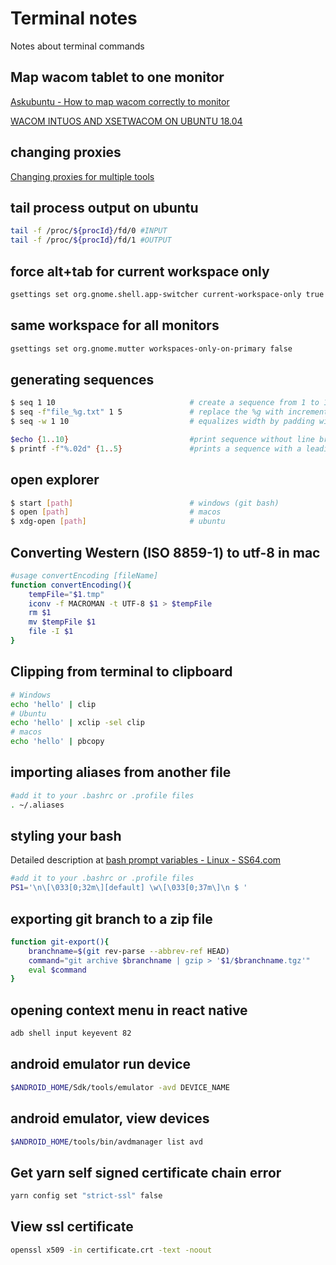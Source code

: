 # Terminal notes
Notes about terminal commands

## Map wacom tablet to one monitor
[Askubuntu - How to map wacom correctly to monitor](https://askubuntu.com/questions/270156/how-to-map-wacom-correctly-to-monitor)

[WACOM INTUOS AND XSETWACOM ON UBUNTU 18.04](https://joshuawoehlke.com/wacom-intuos-and-xsetwacom-on-ubuntu-18-04/)

## changing proxies
[Changing proxies for multiple tools](https://www.jhipster.tech/configuring-a-corporate-proxy/)

## tail process output on ubuntu
```bash
tail -f /proc/${procId}/fd/0 #INPUT
tail -f /proc/${procId}/fd/1 #OUTPUT
```


## force alt+tab for current workspace only

```bash
gsettings set org.gnome.shell.app-switcher current-workspace-only true
```

## same workspace for all monitors

```bash
gsettings set org.gnome.mutter workspaces-only-on-primary false
```

## generating sequences

```bash
$ seq 1 10                              # create a sequence from 1 to 10 with line breaks
$ seq -f"file_%g.txt" 1 5               # replace the %g with incremental numbers
$ seq -w 1 10                           # equalizes width by padding with preleading 0

$echo {1..10}                           #print sequence without line break
$ printf -f"%.02d" {1..5}               #prints a sequence with a leading 0 without line breaks

```

## open explorer

```bash
$ start [path]                          # windows (git bash)
$ open [path]                           # macos
$ xdg-open [path]                       # ubuntu
```

## Converting Western (ISO 8859-1) to utf-8 in mac

```bash
#usage convertEncoding [fileName]
function convertEncoding(){
    tempFile="$1.tmp"
    iconv -f MACROMAN -t UTF-8 $1 > $tempFile
    rm $1
    mv $tempFile $1
    file -I $1
}
```
## Clipping from terminal to clipboard

```bash
# Windows
echo 'hello' | clip
# Ubuntu
echo 'hello' | xclip -sel clip
# macos
echo 'hello' | pbcopy
```

## importing aliases from another file

```bash
#add it to your .bashrc or .profile files
. ~/.aliases
```


## styling your bash

Detailed description at [bash prompt variables - Linux - SS64.com](https://ss64.com/bash/syntax-prompt.html)

```bash
#add it to your .bashrc or .profile files
PS1='\n\[\033[0;32m\][default] \w\[\033[0;37m\]\n $ '

```

## exporting git branch to a zip file

``` bash
function git-export(){
    branchname=$(git rev-parse --abbrev-ref HEAD)
    command="git archive $branchname | gzip > '$1/$branchname.tgz'"
    eval $command
}
```

## opening context menu in react native

``` bash
adb shell input keyevent 82
```

## android emulator run device

``` bash
$ANDROID_HOME/Sdk/tools/emulator -avd DEVICE_NAME
```

## android emulator, view devices

``` bash
$ANDROID_HOME/tools/bin/avdmanager list avd
```

## Get yarn self signed certificate chain error

``` bash
yarn config set "strict-ssl" false
```

## View ssl certificate

``` bash
openssl x509 -in certificate.crt -text -noout
```
